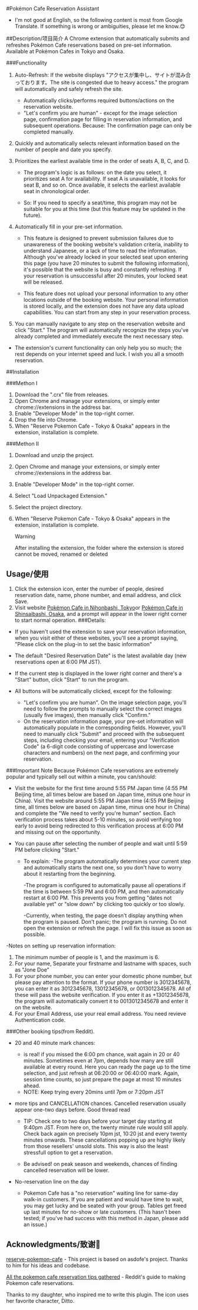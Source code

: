 #Pokémon Cafe Reservation Assistant

- I'm not good at English, so the following content is most  from Google Translate. If something is wrong or ambiguities, please let me know.😊

##Description/项目简介
A Chrome extension that automatically submits and refreshes Pokémon Cafe reservations based on pre-set information. Available at Pokémon Cafes in Tokyo and Osaka.

###Functionality
1. Auto-Refresh: If the website displays "アクセスが集中し、サイトが混み合っております。The site is congested due to heavy access." the program will automatically and safely refresh the site.
    - Automatically clicks/performs required buttons/actions on the reservation website.
    - "Let's confirm you are human" - except for the image selection page, confirmation page for filling in reservation information, and subsequent operations. Because: The confirmation page can only be completed manually.

2. Quickly and automatically selects relevant information based on the number of people and date you specify.

3. Prioritizes the earliest available time in the order of seats A, B, C, and D.

    - The program's logic is as follows: on the date you select, it prioritizes seat A for availability. If seat A is unavailable, it looks for seat B, and so on. Once available, it selects the earliest available seat in chronological order.

    - So: If you need to specify a seat/time, this program may not be suitable for you at this time (but this feature may be updated in the future).

4. Automatically fill in your pre-set information.

    - This feature is designed to prevent submission failures due to unawareness of the booking website's validation criteria, inability to understand Japanese, or a lack of time to read the information. Although you've already locked in your selected seat upon entering this page (you have 20 minutes to submit the following information), it's possible that the website is busy and constantly refreshing. If your reservation is unsuccessful after 20 minutes, your locked seat will be released.

    - This feature does not upload your personal information to any other locations outside of the booking website. Your personal information is stored locally, and the extension does not have any data upload capabilities. You can start from any step in your reservation process.

5. You can manually navigate to any step on the reservation website and click "Start." The program will automatically recognize the steps you've already completed and immediately execute the next necessary step.

- The extension's current functionality can only help you so much; the rest depends on your internet speed and luck. I wish you all a smooth reservation.

##Installation

###Methon I
1. Download the ".crx" file from releases.
2. Open Chrome and manage your extensions, or simply enter chrome://extensions in the address bar.
3. Enable "Developer Mode" in the top-right corner.
4. Drop the file into Chrome.
5. When "Reserve Pokemon Cafe - Tokyo & Osaka" appears in the extension, installation is complete.

###Methon II
1. Download and unzip the project.

2. Open Chrome and manage your extensions, or simply enter chrome://extensions in the address bar.

3. Enable "Developer Mode" in the top-right corner.

4. Select "Load Unpackaged Extension."

5. Select the project directory.

6. When "Reserve Pokemon Cafe - Tokyo & Osaka" appears in the extension, installation is complete.

   > [!WARNING]
   > After installing the extension, the folder where the extension is stored cannot be moved, renamed or deleted




## Usage/使用

1. Click the extension icon, enter the number of people, desired reservation date, name, phone number, and email address, and click Save.
2. Visit website [Pokémon Cafe in Nihonbashi, Tokyo](https://reserve.pokemon-cafe.jp/)or  [Pokémon Cafe in Shinsaibashi, Osaka](https://osaka.pokemon-cafe.jp/), and a prompt will appear in the lower right corner to start normal operation.
   ###Details:
- If you haven't used the extension to save your reservation information, when you visit either of these websites, you'll see a prompt saying, "Please click on the plug-in to set the basic information"

- The default "Desired Reservation Date" is the latest available day (new reservations open at 6:00 PM JST).

- If the current step is displayed in the lower right corner and there's a "Start" button, click "Start" to run the program.

- All buttons will be automatically clicked, except for the following:

    - "Let's confirm you are human". On the image selection page, you'll need to follow the prompts to manually select the correct images (usually five images), then manually click "Confirm."
    - On the reservation information page, your pre-set information will automatically populate in the corresponding fields. However, you'll need to manually click "Submit" and proceed with the subsequent steps, including checking your email, entering your "Verification Code" (a 6-digit code consisting of uppercase and lowercase characters and numbers) on the next page, and confirming your reservation.


###Important Note
Because Pokémon Cafe reservations are extremely popular and typically sell out within a minute, you can/should:

- Visit the website for the first time around 5:55 PM Japan time (4:55 PM Beijing time, all times below are based on Japan time, minus one hour in China). Visit the website around 5:55 PM Japan time (4:55 PM Beijing time, all times below are based on Japan time, minus one hour in China) and complete the "We need to verify you're human" section. Each verification process takes about 5-10 minutes, so avoid verifying too early to avoid being redirected to this verification process at 6:00 PM and missing out on the opportunity.
- You can pause after selecting the number of people and wait until 5:59 PM before clicking "Start."

    - To explain:
      -The program automatically determines your current step and automatically starts the next one, so you don't have to worry about it restarting from the beginning.

      -The program is configured to automatically pause all operations if the time is between 5:59 PM and 6:00 PM, and then automatically restart at 6:00 PM. This prevents you from getting "dates not available yet" or "slow down" by clicking too quickly or too slowly.

      -Currently, when testing, the page doesn't display anything when the program is paused. Don't panic; the program is running. Do not open the extension or refresh the page. I will fix this issue as soon as possible.

-Notes on setting up reservation information:
1. The minimum number of people is 1, and the maximum is 6.
2. For your name, Separate your firstname and lastname with spaces, such as "Jone Doe"
3. For your phone number, you can enter your domestic phone number, but please pay attention to the format. If your phone number is 3012345678, you can enter it as 3012345678, 13012345678, or 0013012345678. All of these will pass the website verification. If you enter it as +13012345678, the program will automatically convert it to 0013012345678 and enter it on the website.
4. For your Email Address,  use your real email address. You need revieve Authentication code.

###Other booking tips(from Reddit).

- 20 and 40 minute mark chances:

    - is real! if you missed the 6:00 pm chance, wait again in 20 or 40 minutes. Sometimes even at 7pm, depends how many are still available at every round. Here you can ready the page up to the time selection, and just refresh at 06:20:00 or 06:40:00 mark. Again, session time counts, so just prepare the page at most 10 minutes ahead.
    - NOTE: Keep trying every 20mins until 7pm or 7:20pm JST
- more tips and CANCELLATION chances. Cancelled reservation usually appear one-two days before. Good thread read
    - TIP: Check one to two days before your target day starting at 9:40pm JST. From here on, the twenty minute rule would still apply. Check back again on precisely 10pm jst, 10:20 jst and every twenty minutes onwards. These cancellations popping up are highly likely from those resellers' unsold slots. This way is also the least stressfull option to get a reservation.

    - Be advised! on peak season and weekends, chances of finding cancelled reservation will be lower.

- No-reservation line on the day
    - Pokemon Cafe has a "no reservation" waiting line for same-day walk-in customers. If you are patient and would have time to wait, you may get lucky and be seated with your group. Tables get freed up last minutes for no-show or late customers. (This hasn't been tested; if you've had success with this method in Japan, please add an issue.)

## Acknowledgments/致谢🙏

[reserve-pokemon-cafe](https://github.com/asdofe/reserve-pokemon-cafe) -  This project is based on asdofe's project. Thanks to him for his ideas and codebase.

[All the pokemon cafe reservation tips gathered](https://www.reddit.com/r/JapanTravelTips/comments/1dr614w/all_the_pokemon_cafe_reservation_tips_gathered/) - Reddit's guide to making Pokemon cafe reservations.

Thanks to my daughter, who inspired me to write this plugin. The icon uses her favorite character, Ditto.